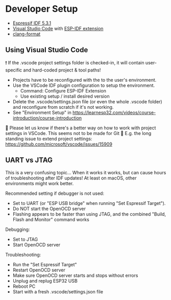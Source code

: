 # Developer Setup

- [Espressif IDF 5.3.1](https://docs.espressif.com/projects/esp-idf/en/stable/esp32/get-started/index.html)
- [Visual Studio Code](https://code.visualstudio.com/) with [ESP-IDF extension](https://marketplace.visualstudio.com/items?itemName=espressif.esp-idf-extension)
- [clang-format](https://clang.llvm.org/docs/ClangFormat.html)

## Using Visual Studio Code

❗️ If the .vscode project settings folder is checked-in, it will contain user-specific and hard-coded project & tool paths!

- Projects have to be reconfigured with the to the user's environment.
- Use the VSCode IDF plugin configuration to setup the environment.
  - Command: Configure ESP-IDF Extension
  - Use existing setup / install desired version
- Delete the .vscode/settings.json file (or even the whole .vscode folder) and reconfigure from scratch if it's not working.
- See "Environment Setup" in https://learnesp32.com/videos/course-introduction/course-introduction

📢 Please let us know if there's a better way on how to work with project settings in VSCode. This seems not to be made for Git 🙁
E.g. the long standing issue to extend project settings: https://github.com/microsoft/vscode/issues/15909

## UART vs JTAG

This is a very confusing topic... When it works it works, but can cause hours of troubleshooting after IDF updates! At least on macOS, other environments might work better.

Recommended setting if debugger is not used:
- Set to UART (or "ESP USB bridge" when running "Set Espressif Target").
- Do NOT start the OpenOCD server
- Flashing appears to be faster than using JTAG, and the combined "Build, Flash and Monitor" command works

Debugging:
- Set to JTAG
- Start OpenOCD server

Troubleshooting:
- Run the "Set Espressif Target"
- Restart OpenOCD server
- Make sure OpenOCD server starts and stops without errors
- Unplug and replug ESP32 USB
- Reboot PC
- Start with a fresh .vscode/settings.json file
